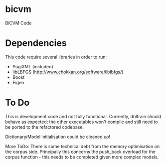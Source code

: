 bicvm
===

BiCVM Code


Dependencies
====

This code require several libraries in order to run:

* PugiXML (included)
* libLBFGS (http://www.chokkan.org/software/liblbfgs/)
* Boost
* Eigen


To Do
====

This is development code and not fully functional. Currently, dbltrain should
behave as expected; the other executables won't compile and still need to be
ported to the refactored codebase.

Dictionary/Model initialisation could be cleaned up!

More ToDo: There is some technical debt from the memory optimisation on the
corpus side. Principally this concerns the push_back overload for the corpus
function - this needs to be completed given more complex models.

